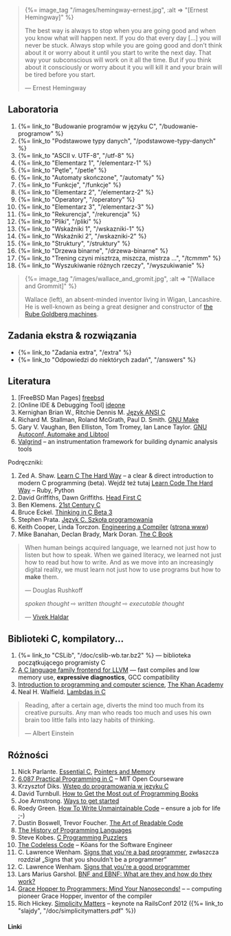<blockquote>
  {%= image_tag "/images/hemingway-ernest.jpg", :alt => "[Ernest Hemingway]" %}
  <p>
   The best way is always to stop when you are going good and when you
   know what will happen next. If you do that every day […] you will
   never be stuck. Always stop while you are going good and don’t
   think about it or worry about it until you start to write the next
   day. That way your subconscious will work on it all the time. But
   if you think about it consciously or worry about it you will kill
   it and your brain will be tired before you start.
  </p>
  <p class="author">— Ernest Hemingway</p>
</blockquote>

## Laboratoria

1. {%= link_to "Budowanie programów w języku C", "/budowanie-programow" %}
1. {%= link_to "Podstawowe typy danych", "/podstawowe-typy-danych" %}
1. {%= link_to "ASCII v. UTF-8", "/utf-8" %}
1. {%= link_to "Elementarz 1", "/elementarz-1" %}
1. {%= link_to "Pętle", "/petle" %}
1. {%= link_to "Automaty skończone", "/automaty" %}
1. {%= link_to "Funkcje", "/funkcje" %}
1. {%= link_to "Elementarz 2", "/elementarz-2" %}
1. {%= link_to "Operatory", "/operatory" %}
1. {%= link_to "Elementarz 3", "/elementarz-3" %}
1. {%= link_to "Rekurencja", "/rekurencja" %}
1. {%= link_to "Pliki", "/pliki" %}
1. {%= link_to "Wskaźniki 1", "/wskazniki-1" %}
1. {%= link_to "Wskaźniki 2", "/wskazniki-2" %}
1. {%= link_to "Struktury", "/struktury" %}
1. {%= link_to "Drzewa binarne", "/drzewa-binarne" %}
1. {%= link_to "Trening czyni misztrza, miszcza, mistrza …", "/tcmmm" %}
1. {%= link_to "Wyszukiwanie różnych rzeczy", "/wyszukiwanie" %}


<!-- zob. też http://edu.i-lo.tarnow.pl/inf/alg/001_search/index.php -->

<blockquote>
  {%= image_tag "/images/wallace_and_gromit.jpg", :alt => "[Wallace and Grommit]" %}
  <p>
  Wallace (left), an absent-minded inventor living in Wigan, Lancashire.
  He is well-known as being a great designer and constructor of
  <a href="">the Rube Goldberg machines</a>.
  </p>
</blockquote>

## Zadania ekstra & rozwiązania

* {%= link_to "Zadania extra", "/extra" %}
* {%= link_to "Odpowiedzi do niektórych zadań", "/answers" %}


## Literatura

1. [FreeBSD Man Pages] [freebsd]
1. [Online IDE & Debugging Tool] [ideone]
1. Kernighan Brian W., Ritchie Dennis M.
   [Język ANSI C](http://wnt.pl/product.php?action=0&prod_id=481&hot=1)
1. Richard M. Stallman, Roland McGrath, Paul D. Smith.
   [GNU Make](http://www.gnu.org/software/make/manual/)
1. Gary V. Vaughan, Ben Elliston, Tom Tromey, Ian Lance Taylor.
   [GNU Autoconf, Automake and Libtool](http://sources.redhat.com/autobook/)
1. [Valgrind](http://valgrind.org/) –
   an instrumentation framework for building dynamic analysis tools

Podręczniki:

1. Zed A. Shaw.
   [Learn C The Hard Way](http://c.learncodethehardway.org/book/) –
   a clear & direct introduction to modern C programming (beta).
   Wejdź też tutaj [Learn Code The Hard Way](http://learncodethehardway.org/) –
   Ruby, Python
1. David Griffiths, Dawn Griffiths.
   [Head First C](http://shop.oreilly.com/product/0636920015482.do)
1. Ben Klemens.
   [21st Century C](http://shop.oreilly.com/product/0636920025108.do)
1. Bruce Eckel.
   [Thinking in C Beta 3](http://mindview.net/CDs/ThinkingInC)
1. Stephen Prata. [Język C. Szkoła programowania](http://helion.pl/)
1. Keith Cooper, Linda Torczon.
   [Engineering a Compiler](http://www.elsevier.com/wps/find/bookdescription.cws_home/724559/description)
   ([strona www](http://www.clear.rice.edu/comp412/))
1. Mike Banahan, Declan Brady, Mark Doran.
   [The C Book](http://publications.gbdirect.co.uk/c_book/)


<blockquote>
  <p>When human beings acquired language, we learned not just how to
  listen but how to speak. When we gained literacy, we learned not
  just how to read but how to write. And as we move into an
  increasingly digital reality, we must learn not just how to use
  programs but how to <b>make</b> them.</p>
  <p class="author">— Douglas Rushkoff</p>
  <p><i>spoken thought</i> ⇨ <i>written thought</i> ⇨ <i>executable thought</i>
  <p class="author">— <a href="http://blog.vivekhaldar.com/post/23430363068/executable-thought">Vivek Haldar</a></p>
</blockquote>

## Biblioteki C, kompilatory...

1. {%= link_to "CSLib", "/doc/cslib-wb.tar.bz2" %} — biblioteka
   początkującego programisty C
1. [A C language family frontend for LLVM](http://clang.llvm.org/index.html) —
   fast compiles and low memory use, **expressive diagnostics**,
   GCC compatibility
1. [Introduction to programming and computer science](http://www.youtube.com/view_play_list?p=36E7A2B75028A3D6),
   [The Khan Academy](http://www.youtube.com/user/khanacademy)
1. Neal H. Walfield. [Lambdas in C](http://walfield.org/blog/2010/08/25/lambdas-in-c.html)


<blockquote>
 <p>Reading, after a certain age, diverts the mind too
  much from its creative pursuits. Any man who reads too much and uses
  his own brain too little falls into lazy habits of thinking.</p>
 <p class="author">— Albert Einstein</p>
</blockquote>

## Różności

1. Nick Parlante.
   [Essential C](http://cslibrary.stanford.edu/101/),
   [Pointers and Memory](http://cslibrary.stanford.edu/102/)
1. [6.087 Practical Programming in C](http://ocw.mit.edu/courses/electrical-engineering-and-computer-science/6-087-practical-programming-in-c-january-iap-2010/) – MIT Open Courseware
1. Krzysztof Diks.
   [Wstęp do programowania w języku C](http://mediawiki.ilab.pl/index.php/Wst%C4%99p_do_programowania_w_j%C4%99zyku_C)
1. David Turnbull.
   [How to Get the Most out of Programming Books](http://idebuggedababoon.com/how-to-get-the-most-out-of-programming-books/)
1. Joe Armstrong.
   [Ways to get started](http://erlang.org/pipermail/erlang-questions/2011-July/059966.html)
1. Roedy Green.
   [How To Write Unmaintainable Code](http://thc.org/root/phun/unmaintain.html) –
   ensure a job for life ;-)
1. Dustin Boswell, Trevor Foucher.
   [The Art of Readable Code](http://ofps.oreilly.com/titles/9780596802295/)
1. [The History of Programming Languages](http://oreilly.com/news/languageposter_0504.html)
1. Steve Kobes.
   [C Programming Puzzlers](http://stevenkobes.com/ctest.html)
1. [The Codeless Code](http://thecodelesscode.com/contents) – Kōans for the Software Engineer
1. C. Lawrence Wenham.
   [Signs that you're a bad programmer](http://www.yacoset.com/Home/signs-that-you-re-a-bad-programmer),
   zwłaszcza rozdział „Signs that you shouldn't be a programmer”
1. C. Lawrence Wenham.
   [Signs that you're a good programmer](http://www.yacoset.com/Home/signs-that-you-re-a-good-programmer)
1. Lars Marius Garshol.
   [BNF and EBNF: What are they and how do they work?](http://www.garshol.priv.no/download/text/bnf.html)
1. [Grace Hopper to Programmers: Mind Your Nanoseconds!](http://highscalability.com/blog/2012/3/1/grace-hopper-to-programmers-mind-your-nanoseconds.html) –
   – computing pioneer Grace Hopper, inventor of the compiler
1. Rich Hickey.
   [Simplicity Matters](http://www.youtube.com/watch?v=rI8tNMsozo0) – keynote na RailsConf 2012
   ({%= link_to "slajdy", "/doc/simplicitymatters.pdf" %})


#### Linki

[freebsd]: http://www.freebsd.org/cgi/man.cgi "FreeBSD Man Pages: Index Page"
[ideone]: http://ideone.com/ "Online IDE & Debugging Tool"
